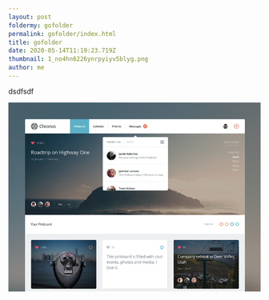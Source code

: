 ```yaml
---
layout: post
foldermy: gofolder
permalink: gofolder/index.html
title: gofolder
date: 2020-05-14T11:19:23.719Z
thumbnail: 1_no4hn6226ynrpyiyv5blyg.png
author: me
---
```

dsdfsdf

![](1_no4hn6226ynrpyiyv5blyg.png)